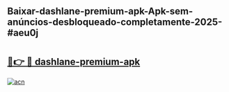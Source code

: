## Baixar-dashlane-premium-apk-Apk-sem-anúncios-desbloqueado-completamente-2025-#aeu0j

# <h2><a href="https://ainizakaria.my?title=dashlane-premium-apk&ref=20M">🔗👉 🔴 dashlane-premium-apk</a></h2>

[![acn](https://github.com/user-attachments/assets/0f9c940e-d8b0-45ae-aac7-cd30a18b3e1c)](https://ainizakaria.my?title=dashlane-premium-apk&ref=20M)

